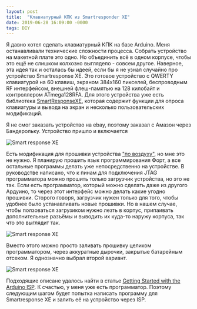 ```yaml
---
layout: post
title:  "Клавиатурный КПК из Smartresponder XE"
date: 2019-06-28 16:09:00 -0000
tags: DIY
---
```


Я давно хотел сделать клавиатурный КПК на базе Arduino. Меня останавливали технические сложности процесса. Собрать устройство на макетной плате это одно. Но объединить всё в одном корпусе, чтобы это ещё не слишком колхозно выглядело - совсем другое. Наверное, эта идея так и осталась бы идеей, если бы я не узнал случайно про устройство Smartresponse XE. Это готовое устройство с QWERTY клавиатурой на 60 клавиш, экраном 384x160 пикселей, беспроводным RF интерфейсом, внешней флеш-памятью на 128 килобайт и контроллером ATmega128RFA. Для этого устройства уже есть библиотека [SmartResponseXE](https://github.com/bitbank2/SmartResponseXE), которая содержит функции для опроса клавиатуры и вывода на экран и несколько пользовательских модификаций.

Я не смог заказать устройство на ebay, поэтому заказал с Амазон через Бандерольку. Устройство пришло и включается

![Smart response XE](http://2nature.me/files/smart-response1.jpeg)

Есть модификация для прошивки устройства ["по воздуху"](https://habr.com/ru/post/447026/), но мне это не нужно. Я планирую прошить язык программирования Форт, а все остальные программы делать уже непосредственно на устройстве. В руководстве написано, что к пинам для подключения JTAG программатора можно прошить только загрузчик устройства, но это не так. Если есть программатор, который можно сделать даже из другого Ардуино, то через этот интерфейс можно делать какие угодно прошивки. Сторого говоря, загрузчик нужен только для того, чтобы удобнее было устанавливать новые прошивки. Но в нашем случае, чтобы ползоваться загрузиком нужно лезть в корпус, припаивать дополнительные разъёмы и выводить их куда-то наружу корпуса, так что это выглядит так.    

![Smart response XE](http://2nature.me/files/smart-response2.jpeg)

Вместо этого можно просто заливать прошивку целиком программатором, через аккуратные дырочки, закрытые батарейным отсеком. Я однозначно выбрал второй вариант.

![Smart response XE](http://2nature.me/files/smart-response3.jpeg)

Подходящие описане удалось найти в статье [Getting Started with the Arduino ISP](https://www.arduino.cc/en/Guide/ArduinoISP). К счастью, у меня уже есть программатор. Поэтому следующим шагом будет попытка написать программу для Smartresponse XE и залить её на устройство через ISP.
